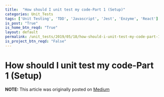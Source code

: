 ```yaml
---
title:  "How should I unit test my code-Part 1 (Setup)"
categories: Unit_Tests
tags: ['Unit Testing', 'TDD', 'Javascript', 'Jest', 'Enzyme', 'React']
is_post: "True"
is_home_btn_reqd: "True"
layout: default
permalink: /unit_tests/2019/05/18/how-should-i-unit-test-my-code-part-1/
is_project_btn_reqd: "False"
---
```


# How should I unit test my code-Part 1 (Setup)

**NOTE:** This article was originally posted on [Medium](https://medium.com/@anuradha15/https-medium-com-anuradha15-how-should-i-unit-test-my-code-part-1-configuring-jest-and-enzyme-16d033d59603)

